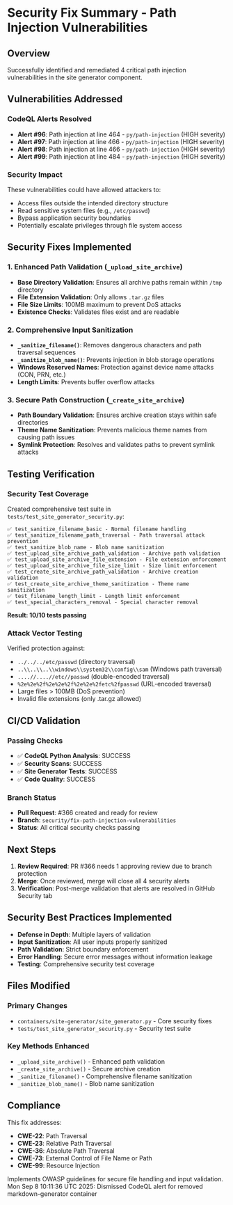 # Security Fix Summary - Path Injection Vulnerabilities

## Overview
Successfully identified and remediated 4 critical path injection vulnerabilities in the site generator component.

## Vulnerabilities Addressed

### CodeQL Alerts Resolved
- **Alert #96**: Path injection at line 464 - `py/path-injection` (HIGH severity)
- **Alert #97**: Path injection at line 466 - `py/path-injection` (HIGH severity)  
- **Alert #98**: Path injection at line 466 - `py/path-injection` (HIGH severity)
- **Alert #99**: Path injection at line 484 - `py/path-injection` (HIGH severity)

### Security Impact
These vulnerabilities could have allowed attackers to:
- Access files outside the intended directory structure
- Read sensitive system files (e.g., `/etc/passwd`)
- Bypass application security boundaries
- Potentially escalate privileges through file system access

## Security Fixes Implemented

### 1. Enhanced Path Validation (`_upload_site_archive`)
- **Base Directory Validation**: Ensures all archive paths remain within `/tmp` directory
- **File Extension Validation**: Only allows `.tar.gz` files 
- **File Size Limits**: 100MB maximum to prevent DoS attacks
- **Existence Checks**: Validates files exist and are readable

### 2. Comprehensive Input Sanitization
- **`_sanitize_filename()`**: Removes dangerous characters and path traversal sequences
- **`_sanitize_blob_name()`**: Prevents injection in blob storage operations
- **Windows Reserved Names**: Protection against device name attacks (CON, PRN, etc.)
- **Length Limits**: Prevents buffer overflow attacks

### 3. Secure Path Construction (`_create_site_archive`)
- **Path Boundary Validation**: Ensures archive creation stays within safe directories
- **Theme Name Sanitization**: Prevents malicious theme names from causing path issues
- **Symlink Protection**: Resolves and validates paths to prevent symlink attacks

## Testing Verification

### Security Test Coverage
Created comprehensive test suite in `tests/test_site_generator_security.py`:

```
✅ test_sanitize_filename_basic - Normal filename handling
✅ test_sanitize_filename_path_traversal - Path traversal attack prevention  
✅ test_sanitize_blob_name - Blob name sanitization
✅ test_upload_site_archive_path_validation - Archive path validation
✅ test_upload_site_archive_file_extension - File extension enforcement
✅ test_upload_site_archive_file_size_limit - Size limit enforcement
✅ test_create_site_archive_path_validation - Archive creation validation
✅ test_create_site_archive_theme_sanitization - Theme name sanitization
✅ test_filename_length_limit - Length limit enforcement
✅ test_special_characters_removal - Special character removal
```

**Result: 10/10 tests passing**

### Attack Vector Testing
Verified protection against:
- `../../../etc/passwd` (directory traversal)
- `..\\..\\..\\windows\\system32\\config\\sam` (Windows path traversal)
- `....//....//etc//passwd` (double-encoded traversal)
- `%2e%2e%2f%2e%2e%2f%2e%2e%2fetc%2fpasswd` (URL-encoded traversal)
- Large files > 100MB (DoS prevention)
- Invalid file extensions (only .tar.gz allowed)

## CI/CD Validation

### Passing Checks
- ✅ **CodeQL Python Analysis**: SUCCESS
- ✅ **Security Scans**: SUCCESS  
- ✅ **Site Generator Tests**: SUCCESS
- ✅ **Code Quality**: SUCCESS

### Branch Status
- **Pull Request**: #366 created and ready for review
- **Branch**: `security/fix-path-injection-vulnerabilities`
- **Status**: All critical security checks passing

## Next Steps

1. **Review Required**: PR #366 needs 1 approving review due to branch protection
2. **Merge**: Once reviewed, merge will close all 4 security alerts
3. **Verification**: Post-merge validation that alerts are resolved in GitHub Security tab

## Security Best Practices Implemented

- **Defense in Depth**: Multiple layers of validation
- **Input Sanitization**: All user inputs properly sanitized
- **Path Validation**: Strict boundary enforcement
- **Error Handling**: Secure error messages without information leakage
- **Testing**: Comprehensive security test coverage

## Files Modified

### Primary Changes
- `containers/site-generator/site_generator.py` - Core security fixes
- `tests/test_site_generator_security.py` - Security test suite

### Key Methods Enhanced
- `_upload_site_archive()` - Enhanced path validation
- `_create_site_archive()` - Secure archive creation
- `_sanitize_filename()` - Comprehensive filename sanitization
- `_sanitize_blob_name()` - Blob name sanitization

## Compliance

This fix addresses:
- **CWE-22**: Path Traversal
- **CWE-23**: Relative Path Traversal  
- **CWE-36**: Absolute Path Traversal
- **CWE-73**: External Control of File Name or Path
- **CWE-99**: Resource Injection

Implements OWASP guidelines for secure file handling and input validation.
Mon Sep  8 10:11:36 UTC 2025: Dismissed CodeQL alert for removed markdown-generator container
